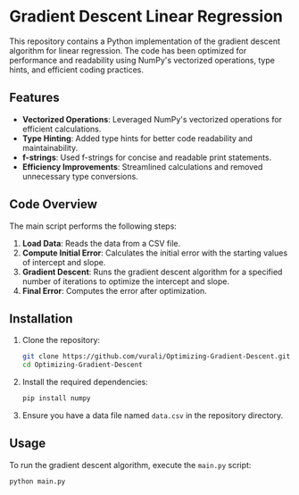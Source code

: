 # Gradient Descent Linear Regression

This repository contains a Python implementation of the gradient descent algorithm for linear regression. The code has been optimized for performance and readability using NumPy's vectorized operations, type hints, and efficient coding practices.

## Features

- **Vectorized Operations**: Leveraged NumPy's vectorized operations for efficient calculations.
- **Type Hinting**: Added type hints for better code readability and maintainability.
- **f-strings**: Used f-strings for concise and readable print statements.
- **Efficiency Improvements**: Streamlined calculations and removed unnecessary type conversions.

## Code Overview

The main script performs the following steps:

1. **Load Data**: Reads the data from a CSV file.
2. **Compute Initial Error**: Calculates the initial error with the starting values of intercept and slope.
3. **Gradient Descent**: Runs the gradient descent algorithm for a specified number of iterations to optimize the intercept and slope.
4. **Final Error**: Computes the error after optimization.

## Installation

1. Clone the repository:
    ```sh
    git clone https://github.com/vurali/Optimizing-Gradient-Descent.git
    cd Optimizing-Gradient-Descent
    ```

2. Install the required dependencies:
    ```sh
    pip install numpy
    ```

3. Ensure you have a data file named `data.csv` in the repository directory.

## Usage

To run the gradient descent algorithm, execute the `main.py` script:

```sh
python main.py
